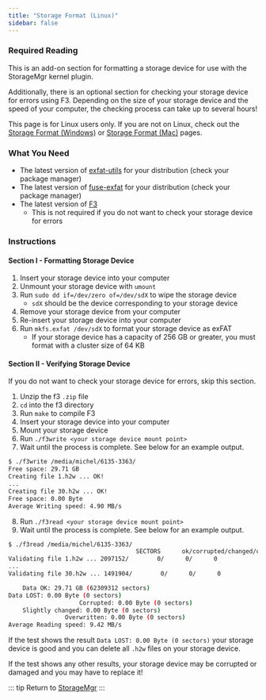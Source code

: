 ```yaml
---
title: "Storage Format (Linux)"
sidebar: false
---
```


### Required Reading

This is an add-on section for formatting a storage device for use with the StorageMgr kernel plugin.

Additionally, there is an optional section for checking your storage device for errors using F3. Depending on the size of your storage device and the speed of your computer, the checking process can take up to several hours!

This page is for Linux users only. If you are not on Linux, check out the [Storage Format (Windows)](storage-format-(windows)) or [Storage Format (Mac)](storage-format-(mac)) pages.

### What You Need

* The latest version of [exfat-utils](https://github.com/relan/exfat) for your distribution (check your package manager)
* The latest version of [fuse-exfat](https://github.com/relan/exfat) for your distribution (check your package manager)
* The latest version of [F3](https://github.com/AltraMayor/f3/releases/latest)
    + This is not required if you do not want to check your storage device for errors

### Instructions

#### Section I - Formatting Storage Device

1. Insert your storage device into your computer
1. Unmount your storage device with `umount`
1. Run `sudo dd if=/dev/zero of=/dev/sdX` to wipe the storage device
    + `sdX` should be the device corresponding to your storage device
1. Remove your storage device from your computer
1. Re-insert your storage device into your computer
1. Run `mkfs.exfat /dev/sdX` to format your storage device as exFAT
    + If your storage device has a capacity of 256 GB or greater, you must format with a cluster size of 64 KB

#### Section II - Verifying Storage Device

If you do not want to check your storage device for errors, skip this section.

1. Unzip the f3 `.zip` file
1. `cd` into the f3 directory
1. Run `make` to compile F3
1. Insert your storage device into your computer
1. Mount your storage device
1. Run `./f3write <your storage device mount point>`
1. Wait until the process is complete. See below for an example output.

~~~ bash
$ ./f3write /media/michel/6135-3363/
Free space: 29.71 GB
Creating file 1.h2w ... OK!
...
Creating file 30.h2w ... OK!
Free space: 0.00 Byte
Average Writing speed: 4.90 MB/s
~~~

8. Run `./f3read <your storage device mount point>`
1. Wait until the process is complete. See below for an example output.

~~~ bash
$ ./f3read /media/michel/6135-3363/
									SECTORS      ok/corrupted/changed/overwritten
Validating file 1.h2w ... 2097152/        0/      0/      0
...
Validating file 30.h2w ... 1491904/        0/      0/      0

	Data OK: 29.71 GB (62309312 sectors)
Data LOST: 0.00 Byte (0 sectors)
					Corrupted: 0.00 Byte (0 sectors)
	Slightly changed: 0.00 Byte (0 sectors)
				Overwritten: 0.00 Byte (0 sectors)
Average Reading speed: 9.42 MB/s
~~~

If the test shows the result `Data LOST: 0.00 Byte (0 sectors)` your storage device is good and you can delete all `.h2w` files on your storage device.

If the test shows any other results, your storage device may be corrupted or damaged and you may have to replace it!

::: tip
Return to [StorageMgr](storagemgr)
:::
